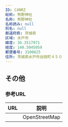 ```yaml
---
ID: C4NRZ
総称: 熊野神社
名称: 熊野神社
名称読み: null
別名: null
都道府県: 茨城県
区域: 水戸市
緯度: 36.3517971
経度: 140.5045059
郵便番号: 3100825
住所: 茨城県水戸市谷田町４５０
---
```


## その他

### 参考URL

| URL | 説明          |
| --- | ------------- |
|     | OpenStreetMap |
